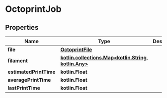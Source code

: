 
# OctoprintJob

## Properties
Name | Type | Description | Notes
------------ | ------------- | ------------- | -------------
**file** | [**OctoprintFile**](OctoprintFile.md) |  | 
**filament** | [**kotlin.collections.Map&lt;kotlin.String, kotlin.Any&gt;**](kotlin.Any.md) |  | 
**estimatedPrintTime** | **kotlin.Float** |  |  [optional]
**averagePrintTime** | **kotlin.Float** |  |  [optional]
**lastPrintTime** | **kotlin.Float** |  |  [optional]



